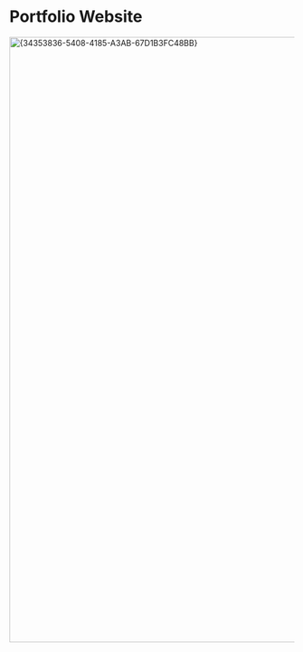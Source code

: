 # Portfolio Website

<img width="1068" alt="{34353836-5408-4185-A3AB-67D1B3FC48BB}" src="https://github.com/user-attachments/assets/2bb4df87-7bd4-4356-b0fa-0e5cb3115a2a" />
